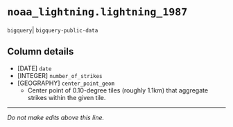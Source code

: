 # `noaa_lightning.lightning_1987`
`bigquery`| `bigquery-public-data`

## Column details
* [DATE]      `date`
* [INTEGER]   `number_of_strikes`
* [GEOGRAPHY] `center_point_geom`
  - Center point of 0.10-degree tiles (roughly 1.1km) that aggregate strikes within the given tile.

-------------------------------------------------------------------------------
*Do not make edits above this line.*
